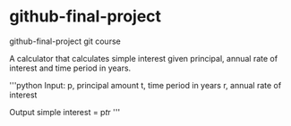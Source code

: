 # github-final-project
github-final-project git course

A calculator that calculates simple interest given principal, annual rate of interest and time period in years.

'''python
Input:
   p, principal amount
   t, time period in years
   r, annual rate of interest

Output
   simple interest = p*t*r
'''
